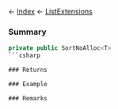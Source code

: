 ← [Index](Api-Index) ← [ListExtensions](System.Collections.Generic.ListExtensions)

### Summary

```csharp
private public SortNoAlloc<T>
```csharp

### Returns

### Example

### Remarks

